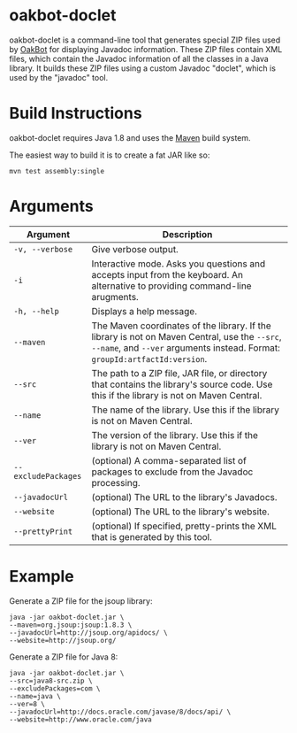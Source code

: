 # oakbot-doclet

oakbot-doclet is a command-line tool that generates special ZIP files used by [OakBot](https://github.com/mangstadt/OakBot) for displaying Javadoc information.  These ZIP files contain XML files, which contain the Javadoc information of all the classes in a Java library.  It builds these ZIP files using a custom Javadoc "doclet", which is used by the "javadoc" tool.

# Build Instructions

oakbot-doclet requires Java 1.8 and uses the [Maven](http://maven.apache.org) build system.

The easiest way to build it is to create a fat JAR like so:

`mvn test assembly:single`

# Arguments

Argument | Description
-------- | -----------
`-v, --verbose` | Give verbose output.
`-i` | Interactive mode.  Asks you questions and accepts input from the keyboard.  An alternative to providing command-line arugments.
`-h, --help` | Displays a help message.
`--maven` | The Maven coordinates of the library.  If the library is not on Maven Central, use the `--src`, `--name`, and `--ver` arguments instead.  Format: `groupId:artfactId:version`.
`--src` | The path to a ZIP file, JAR file, or directory that contains the library's source code. Use this if the library is not on Maven Central.
`--name` | The name of the library. Use this if the library is not on Maven Central.
`--ver` | The version of the library. Use this if the library is not on Maven Central.
`--excludePackages` | (optional) A comma-separated list of packages to exclude from the Javadoc processing.
`--javadocUrl` | (optional) The URL to the library's Javadocs.
`--website` | (optional) The URL to the library's website.
`--prettyPrint` | (optional) If specified, pretty-prints the XML that is generated by this tool.

# Example

Generate a ZIP file for the jsoup library:

    java -jar oakbot-doclet.jar \  
    --maven=org.jsoup:jsoup:1.8.3 \  
    --javadocUrl=http://jsoup.org/apidocs/ \  
    --website=http://jsoup.org/

Generate a ZIP file for Java 8:

    java -jar oakbot-doclet.jar \  
    --src=java8-src.zip \  
    --excludePackages=com \  
    --name=java \  
    --ver=8 \  
    --javadocUrl=http://docs.oracle.com/javase/8/docs/api/ \  
    --website=http://www.oracle.com/java

